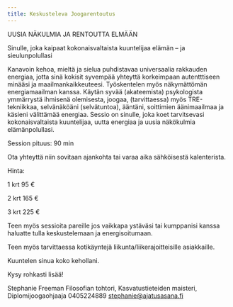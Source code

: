```yaml
---
title: Keskusteleva Joogarentoutus
---
```


UUSIA NÄKULMIA JA RENTOUTTA ELMÄÄN

Sinulle, joka kaipaat kokonaisvaltaista kuuntelijaa elämän – ja sieulunpolullasi

Kanavoin kehoa, mieltä ja sielua puhdistavaa universaalia rakkauden energiaa, jotta sinä kokisit syvempää yhteyttä korkeimpaan autentttiseen minääsi ja maailmankaikkeuteesi. Työskentelen myös näkymättömän energiamaailman kanssa. Käytän syvää (akateemista) psykologista ymmärrystä ihmisenä olemisesta, joogaa, (tarvittaessa) myös TRE-tekniikkaa, selvänäköäni (selvätuntoa), ääntäni, soittimien äänimaailmaa ja käsieni välittämää energiaa. Sessio on sinulle, joka koet tarvitsevasi kokonaisvaltaista kuuntelijaa, uutta energiaa ja uusia näkökulmia elämänpolullasi.

Session pituus: 90 min

Ota yhteyttä niin sovitaan ajankohta tai varaa aika sähköisestä kalenterista.

Hinta:

1 krt 95 €

2 krt 165 €

3 krt 225 €

Teen myös sessioita pareille jos vaikkapa ystäväsi tai kumppanisi kanssa haluatte tulla keskustelemaan ja energisoitumaan.

Teen myös tarvittaessa kotikäyntejä liikunta/liikerajoitteisille asiakkaille.

Kuuntelen sinua koko kehollani.

Kysy rohkasti lisää!

Stephanie Freeman Filosofian tohtori, Kasvatustieteiden maisteri, Diplomijoogaohjaaja 0405224889 stephanie@ajatusasana.fi


